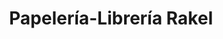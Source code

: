 ---
title: "Papelería-Librería Rakel"
url: /cazorla/papeleria-libreria-rakel/
shop: Schreibwaren
---